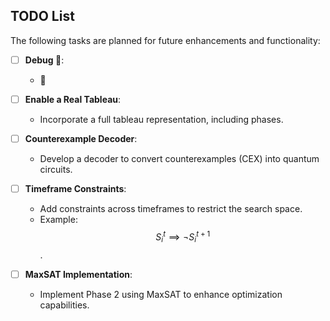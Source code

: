 ## TODO List

The following tasks are planned for future enhancements and functionality:

- [ ] **Debug 🥲**:
   - 🫠

- [ ] **Enable a Real Tableau**:
   - Incorporate a full tableau representation, including phases.

- [ ] **Counterexample Decoder**:
   - Develop a decoder to convert counterexamples (CEX) into quantum circuits.

- [ ] **Timeframe Constraints**:
   - Add constraints across timeframes to restrict the search space.
   - Example: $$S^t_i \implies \neg S^{t+1}_i$$.

- [ ] **MaxSAT Implementation**:
   - Implement Phase 2 using MaxSAT to enhance optimization capabilities.